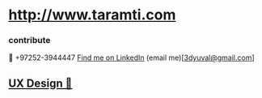 # http://www.taramti.com

### contribute
🤙 +97252-3944447
[Find me on LinkedIn](https://www.linkedin.com/in/dikerman/)
(email me)[3dyuval@gmail.com]

## [UX Design 🔗](https://www.tldraw.com/s/v2_c_9isvtuzidjp1Ml1PTExHK?viewport=-155,-835,3304,2653&page=page:_HHf1qkBsOYFHJ9HH3TBA)
